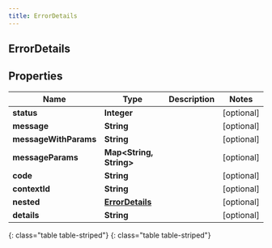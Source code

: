 ```yaml
---
title: ErrorDetails
---
```

## ErrorDetails


## Properties

| Name | Type | Description | Notes |
| ------------ | ------------- | ------------- | ------------- |
| **status** | **Integer** |  |  [optional] |
| **message** | **String** |  |  [optional] |
| **messageWithParams** | **String** |  |  [optional] |
| **messageParams** | **Map&lt;String, String&gt;** |  |  [optional] |
| **code** | **String** |  |  [optional] |
| **contextId** | **String** |  |  [optional] |
| **nested** | [**ErrorDetails**](ErrorDetails.html) |  |  [optional] |
| **details** | **String** |  |  [optional] |
{: class="table table-striped"}
{: class="table table-striped"}


